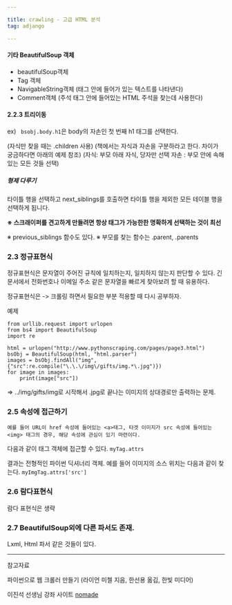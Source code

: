 ```yaml
---

title: crawling - 고급 HTML 분석
tag: adjango

---
```


#### 기타 BeautifulSoup 객체

*	beautifulSoup객체
*	Tag 객체 
*	NavigableString객체 (태그 안에 들어가 있는 텍스트를 나타낸다)
*	Comment객체 (주석 태그 안에 들어있는 HTML 주석을 찾는데 사용한다)

#### 2.2.3 트리이동

ex) ` bsobj.body.h1`은 
body의 자손인 첫 번째 h1 태그를 선택한다.

(자식만 찾을 때는 .children 사용)
(책에서는 자식과 자손을 구분하라고 한다. 차이가 궁금하다면 아래의 예제 참조)
(자식: 부모 아래 자식, 당자만 선택
자손 : 부모 안에 속해있는 모든 것들 선택)

##### 형제 다루기
타이틀 행을 선택하고 next_siblings를 호출하면 타이틀 행을 제외한 모든 테이블 행을 선택하게 됩니다.

**※ 스크래이퍼를 견고하게 만들려면 항상 태그가 가능한한 명확하게 선택하는 것이 최선**

※ previous_siblings 함수도 있다.
※ 부모를 찾는 함수는 .parent, .parents

### 2.3 정규표현식

정규표현식은 문자열이 주어진 규칙에 일치하는지, 일치하지 않는지 판단할 수 있다. 긴 문서에서 전화번호나 이메일 주소 같은 문자열을 빠르게 찾아보려 할 때 유용하다.

정규표현식은 -> 크롤링 하면서 필요한 부분 적용할 때 다시 공부하자. 

예제

```
from urllib.request import urlopen
from bs4 import BeautifulSoup
import re

html = urlopen("http://www.pythonscraping.com/pages/page3.html")
bsObj = BeautifulSoup(html, "html.parser")
images = bsObj.findAll("img", {"src":re.compile("\.\.\/img\/gifts/img.*\.jpg")})
for image in images:
    print(image["src"])

```

=> ../img/gifts/img로 시작해서 .jpg로 끝나는 이미지의 상대경로만 출력하는 문제.

### 2.5 속성에 접근하기

	예를 들어 URL이 href 속성에 들어있는 <a>태그, 타겟 이미지가 src 속성에 들어있는 <img> 태그의 경우, 해당 속성에 관심이 있기 마련이다.

다음과 같이 태그 객체에 접근할 수 있다.
`myTag.attrs`

결과는 전형적인 파이썬 딕셔너리 객체. 예를 들어 이미지의 소스 위치는 다음과 같이 찾는다.
`myImgTag.attrs['src']`

### 2.6 람다표현식

람다 표현식은 생략

### 2.7 BeautifulSoup외에 다른 파서도 존재.

Lxml, Html 파서 같은 것들이 있다.






---
 
참고자료 

파이썬으로 웹 크롤러 만들기 (라이언 미첼 지음, 한선용 옮김, 한빛 미디어)

이진석 선생님 강좌 사이트 [nomade](https://www.askcompany.kr/vod/setup/43/)
